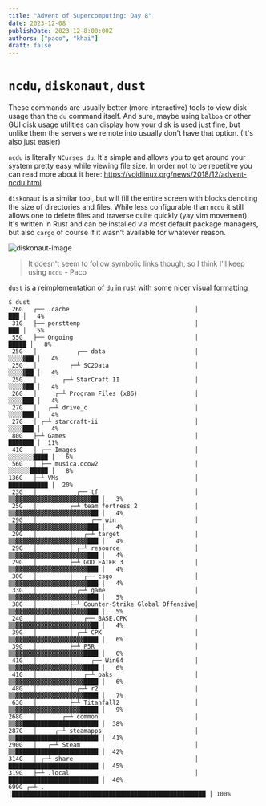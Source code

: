 ```yaml
---
title: "Advent of Supercomputing: Day 8"
date: 2023-12-08
publishDate: 2023-12-8:00:00Z
authors: ["paco", "khai"]
draft: false
---
```


# `ncdu`, `diskonaut`, `dust`

These commands are usually better (more interactive) tools to view disk usage than the `du` command itself. And sure, maybe using `balboa` or other GUI disk usage utilities can display how your disk is used just fine, but unlike them the servers we remote into usually don't have that option. (It's also just easier)

`ncdu` is literally `NCurses du`. It's simple and allows you to get around your system pretty easy while viewing file size. In order not to be repetitve you can read more about it here:
https://voidlinux.org/news/2018/12/advent-ncdu.html


`diskonaut` is a similar tool, but will fill the entire screen with blocks denoting the size of directories and files. While less configurable than `ncdu` it still allows one to delete files and traverse quite quickly (yay vim movement). It's written in Rust and can be installed via most default package managers, but also `cargo` of course if it wasn't available for whatever reason.

![diskonaut-image](/post-media/advent-2-diskonaut.png)

> It doesn't seem to follow symbolic links though, so I think I'll keep using `ncdu` - Paco


`dust` is a reimplementation of `du` in rust with some nicer visual formatting
```
$ dust
 26G   ┌── .cache                                   │                                                   ███ │   4%
 31G   ├── persttemp                                │                                                   ███ │   5%
 55G   ├── Ongoing                                  │                                                 █████ │   8%
 25G   │           ┌── data                         │                                               ░░░░▓██ │   4%
 25G   │         ┌─┴ SC2Data                        │                                               ░░░░▓██ │   4%
 25G   │       ┌─┴ StarCraft II                     │                                               ░░░░▓██ │   4%
 26G   │     ┌─┴ Program Files (x86)                │                                               ░░░░███ │   4%
 27G   │   ┌─┴ drive_c                              │                                               ░░░░███ │   4%
 27G   │ ┌─┴ starcraft-ii                           │                                               ░░░░███ │   4%
 80G   ├─┴ Games                                    │                                               ███████ │  11%
 41G   │ ┌── Images                                 │                                           ░░░░░░░████ │   6%
 56G   │ ├── musica.qcow2                           │                                           ░░░░░░█████ │   8%
136G   ├─┴ VMs                                      │                                           ███████████ │  20%
 23G   │           ┌── tf                           │                             ▒▒▓▓▓▓▓▓▓▓▓▓▓▓▓▓▓▓▓▓▓▓▓██ │   3%
 25G   │         ┌─┴ team fortress 2                │                             ▒▒▓▓▓▓▓▓▓▓▓▓▓▓▓▓▓▓▓▓▓▓▓██ │   4%
 29G   │         │     ┌── win                      │                             ▒▒▓▓▓▓▓▓▓▓▓▓▓▓▓▓▓▓▓▓▓▓███ │   4%
 29G   │         │   ┌─┴ target                     │                             ▒▒▓▓▓▓▓▓▓▓▓▓▓▓▓▓▓▓▓▓▓▓███ │   4%
 29G   │         │ ┌─┴ resource                     │                             ▒▒▓▓▓▓▓▓▓▓▓▓▓▓▓▓▓▓▓▓▓▓███ │   4%
 29G   │         ├─┴ GOD EATER 3                    │                             ▒▒▓▓▓▓▓▓▓▓▓▓▓▓▓▓▓▓▓▓▓▓███ │   4%
 30G   │         │   ┌── csgo                       │                             ▒▒▓▓▓▓▓▓▓▓▓▓▓▓▓▓▓▓▓▓▓▓███ │   4%
 33G   │         │ ┌─┴ game                         │                             ▒▒▓▓▓▓▓▓▓▓▓▓▓▓▓▓▓▓▓▓▓▓███ │   5%
 38G   │         ├─┴ Counter-Strike Global Offensive│                             ▒▒▓▓▓▓▓▓▓▓▓▓▓▓▓▓▓▓▓▓▓▓███ │   5%
 24G   │         │   ┌── BASE.CPK                   │                             ▒▒▓▓▓▓▓▓▓▓▓▓▓▓▓▓▓▓▓▓▓▓▓██ │   4%
 39G   │         │ ┌─┴ CPK                          │                             ▒▒▓▓▓▓▓▓▓▓▓▓▓▓▓▓▓▓▓▓▓████ │   6%
 39G   │         ├─┴ P5R                            │                             ▒▒▓▓▓▓▓▓▓▓▓▓▓▓▓▓▓▓▓▓▓████ │   6%
 41G   │         │     ┌── Win64                    │                             ▒▒▓▓▓▓▓▓▓▓▓▓▓▓▓▓▓▓▓▓▓████ │   6%
 41G   │         │   ┌─┴ paks                       │                             ▒▒▓▓▓▓▓▓▓▓▓▓▓▓▓▓▓▓▓▓▓████ │   6%
 48G   │         │ ┌─┴ r2                           │                             ▒▒▓▓▓▓▓▓▓▓▓▓▓▓▓▓▓▓▓▓▓████ │   7%
 63G   │         ├─┴ Titanfall2                     │                             ▒▒▓▓▓▓▓▓▓▓▓▓▓▓▓▓▓▓▓▓█████ │   9%
268G   │       ┌─┴ common                           │                             ▒▒▓▓█████████████████████ │  38%
287G   │     ┌─┴ steamapps                          │                             ▒▒███████████████████████ │  41%
290G   │   ┌─┴ Steam                                │                             ▒▒███████████████████████ │  42%
314G   │ ┌─┴ share                                  │                             █████████████████████████ │  45%
319G   ├─┴ .local                                   │                             █████████████████████████ │  46%
699G ┌─┴ .                                          │██████████████████████████████████████████████████████ │ 100%
```
